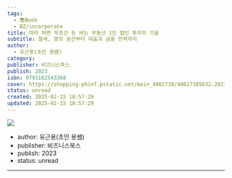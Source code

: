 ```yaml
---
tags:
  - 📚Book
  - BZ/incorporate
title: 따라 하면 무조건 돈 버는 부동산 1인 법인 투자의 기술
subtitle: 절세, 명의 분산부터 대출과 금융 전략까지
author:
  - 유근용(초인 용쌤)
category: 
publisher: 비즈니스북스
publish: 2023
isbn: 9791162543368
cover: https://shopping-phinf.pstatic.net/main_4082738/40827385632.20230906071259.jpg
status: unread
created: 2025-02-15 18:57:29
updated: 2025-02-15 18:57:29
---
```


![](https://shopping-phinf.pstatic.net/main_4082738/40827385632.20230906071259.jpg)


- author: 유근용(초인 용쌤)
- publisher: 비즈니스북스
- publish: 2023
- status: unread


---

